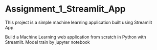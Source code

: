 # Assignment_1_Streamlit_App
This project is a simple machine learning application built using Streamlit App. 

Build a Machine Learning web application from scratch in Python with Streamlit.
Model train by jupyter notebook
